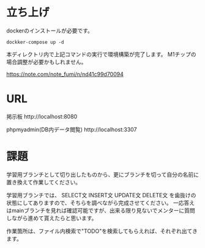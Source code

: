# 立ち上げ

dockerのインストールが必要です。

`dockker-compose up -d`

本ディレクトリ内で上記コマンドの実行で環境構築が完了します。
M1チップの場合調整が必要かもしれません。

https://note.com/note_fumi/n/nd41c99d70094

# URL

掲示板
http://localhost:8080

phpmyadmin(DB内データ閲覧)
http://localhost:3307

# 課題

学習用ブランチとして切り出したものから、更にブランチを切って自分の名前に置き換えて作業してください。

学習用ブランチでは、
SELECT文
INSERT文
UPDATE文
DELETE文
を歯抜けの状態にしてありますので、そちらを調べながら完成させてください。
一応答えはmainブランチを見れば確認可能ですが、出来る限り見ないでメンターに質問しながら進めて貰えたらと思います。

作業箇所は、ファイル内検索で"TODO"を検索してもらえれば、それぞれ出てきます。